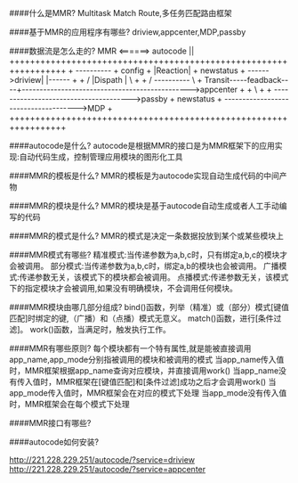 ####什么是MMR?
	Multitask Match Route,多任务匹配路由框架

####基于MMR的应用程序有哪些?
	driview,appcenter,MDP,passby

####数据流是怎么走的?
							MMR <======> autocode
							||
			+++++++++++++++++++++++++++++++++++++++++++++++++++++++++++++++++
			+			----------				+
	    config	+			|Reaction|				+
	    newstatus	+	  ------>driview|	 |------			+
			+	 /		|Dispath |	\			+
			+	/		----------	 \			+
Transit-----feadback----+----------------------------------------------->appcenter	+
			+	\							+
			+	 \-------------------------------------->passby		+
	    newstatus	+	  \------------------------------------->MDP		+
			+++++++++++++++++++++++++++++++++++++++++++++++++++++++++++++++++

####autocode是什么?
	autocode是根据MMR的接口是为MMR框架下的应用实现:自动代码生成，控制管理应用模块的图形化工具

####MMR的模板是什么?
	MMR的模板是为autocode实现自动生成代码的中间产物

####MMR的模块是什么?
	MMR的模块是基于autocode自动生成或者人工手动编写的代码

####MMR的模式是什么?
	MMR的模式是决定一条数据投放到某个或某些模块上

####MMR模式有哪些?
	精准模式:当传递参数为a,b,c时，只有绑定a,b,c的模块才会被调用。
	部分模式:当传递参数为a,b,c时，绑定a,b的模块也会被调用。
	广播模式:传递参数无关，该模式下的模块都会被调用。
	点播模式:传递参数无关，该模式下的指定模块才会被调用,如果没有明确模块，不会调用任何模块。

####MMR模块由哪几部分组成?
	bind()函数，列举（精准）或（部分）模式[键值匹配]时绑定的键,（广播）和（点播）模式无意义。
	match()函数，进行[条件过滤]。
	work()函数，当满足时，触发执行工作。

####MMR有哪些原则?
	每个模块都有一个特有属性,就是能被直接调用
	app_name,app_mode分别指被调用的模块和被调用的模式
	当app_name传入值时，MMR框架根据app_name查询对应模块，并直接调用work()
	当app_name没有传入值时，MMR框架在[键值匹配]和[条件过滤]成功之后才会调用work()
	当app_mode传入值时，MMR框架会在对应的模式下处理
	当app_mode没有传入值时，MMR框架会在每个模式下处理

	
####MMR接口有哪些?

####autocode如何安装?


http://221.228.229.251/autocode/?service=driview
http://221.228.229.251/autocode/?service=appcenter
